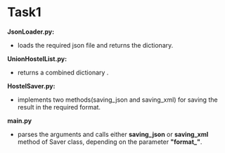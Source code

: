 # Task1

**JsonLoader.py:**
  - loads the required json file and returns the dictionary.

**UnionHostelList.py:**
  - returns a combined dictionary .
  
**HostelSaver.py:**
  - implements two methods(saving_json and saving_xml) for saving the result in the required format.
    
**main.py**
  - parses the arguments and calls either **saving_json** or **saving_xml** method of Saver class, depending on the parameter **"format_"**.
